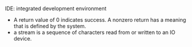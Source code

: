 IDE: integrated development environment

- A return value of 0 indicates success. A nonzero return has a meaning that is defined by the system.
- a stream is a sequence of characters read from or written to an IO device.
